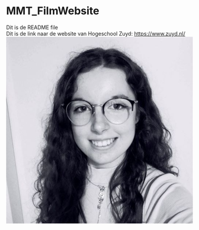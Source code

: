# MMT_FilmWebsite
Dit is de README file <br>
Dit is de link naar de website van Hogeschool Zuyd: https://www.zuyd.nl/ <br>
![Dit is mijn profielfoto](./img/Foto.jpeg?raw=true "Title") <br>